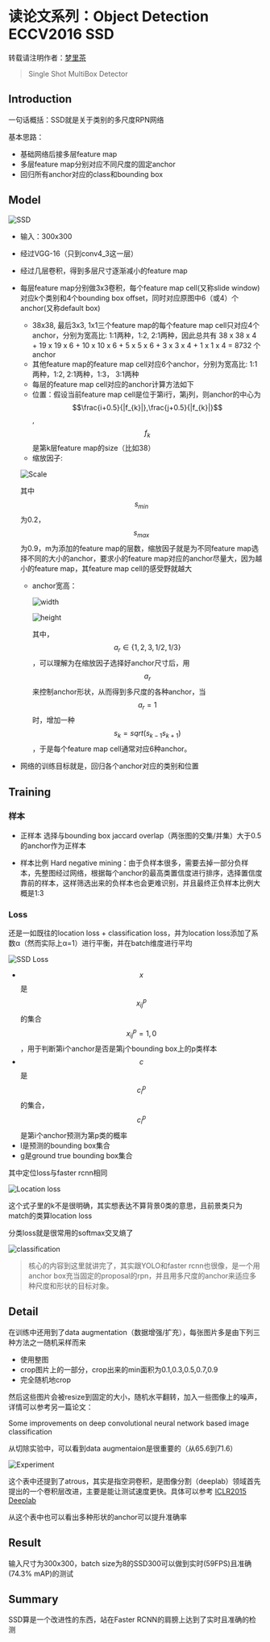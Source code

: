 # 读论文系列：Object Detection ECCV2016 SSD

转载请注明作者：[梦里茶](https://github.com/ahangchen)

> Single Shot MultiBox Detector

## Introduction
一句话概括：SSD就是关于类别的多尺度RPN网络

基本思路：
- 基础网络后接多层feature map
- 多层feature map分别对应不同尺度的固定anchor
- 回归所有anchor对应的class和bounding box


## Model
![SSD](https://upload-images.jianshu.io/upload_images/1828517-89fe5dc4d9d31d24.png?imageMogr2/auto-orient/strip%7CimageView2/2/w/1240)

- 输入：300x300
- 经过VGG-16（只到conv4_3这一层）
- 经过几层卷积，得到多层尺寸逐渐减小的feature map
- 每层feature map分别做3x3卷积，每个feature map cell(又称slide window)对应k个类别和4个bounding box offset，同时对应原图中6（或4）个anchor(又称default box)
  - 38x38, 最后3x3, 1x1三个feature map的每个feature map cell只对应4个anchor，分别为宽高比: 1:1两种，1:2, 2:1两种，因此总共有 38 x 38 x 4 + 19 x 19 x 6 + 10 x 10 x 6 + 5 x 5 x 6 + 3 x 3 x 4 + 1 x 1 x 4 = 8732 个anchor
  - 其他feature map的feature map cell对应6个anchor，分别为宽高比: 1:1两种，1:2, 2:1两种，1:3， 3:1两种
  - 每层的feature map cell对应的anchor计算方法如下
   -  位置：假设当前feature map cell是位于第i行，第j列，则anchor的中心为 $$\frac{i+0.5}{|f_{k}|},\frac{j+0.5}{|f_{k}|}$$, $$f_{k}$$是第k层feature map的size（比如38）
    - 缩放因子:

    ![Scale](https://upload-images.jianshu.io/upload_images/1828517-91ef6530e5dce4b2.png?imageMogr2/auto-orient/strip%7CimageView2/2/w/1240)

    其中$$s_{min}$$为0.2，$$s_{max}$$为0.9，m为添加的feature map的层数，缩放因子就是为不同feature map选择不同的大小的anchor，要求小的feature map对应的anchor尽量大，因为越小的feature map，其feature map cell的感受野就越大
  - anchor宽高：

    ![width](https://upload-images.jianshu.io/upload_images/1828517-ba128e30ed7637e3.png?imageMogr2/auto-orient/strip%7CimageView2/2/w/1240)

    ![height](https://upload-images.jianshu.io/upload_images/1828517-4898e977cc483570.png?imageMogr2/auto-orient/strip%7CimageView2/2/w/1240)

    其中，$$a_{r}∈\{1,2,3,1/2,1/3\}$$，可以理解为在缩放因子选择好anchor尺寸后，用$$a_{r}$$来控制anchor形状，从而得到多尺度的各种anchor，当$$a_{r}=1$$时，增加一种$$ s_{k}=sqrt(s_{k-1}s_{k+1})$$，于是每个feature map cell通常对应6种anchor。


- 网络的训练目标就是，回归各个anchor对应的类别和位置

## Training
### 样本
- 正样本
选择与bounding box jaccard overlap（两张图的交集/并集）大于0.5的anchor作为正样本

- 样本比例
Hard negative mining：由于负样本很多，需要去掉一部分负样本，先整图经过网络，根据每个anchor的最高类置信度进行排序，选择置信度靠前的样本，这样筛选出来的负样本也会更难识别，并且最终正负样本比例大概是1:3

### Loss
还是一如既往的location loss + classification loss，并为location loss添加了系数α（然而实际上α=1）进行平衡，并在batch维度进行平均

![SSD Loss](https://upload-images.jianshu.io/upload_images/1828517-d6d2d65d71a11cb9.png?imageMogr2/auto-orient/strip%7CimageView2/2/w/1240)

- $$x$$是$$x_{ij}^{p}$$的集合$$x_{ij}^{p}={1,0}$$，用于判断第i个anchor是否是第j个bounding box上的p类样本
- $$c$$是$$c_{i}^{p}$$的集合，$$c_{i}^{p}$$是第i个anchor预测为第p类的概率
- l是预测的bounding box集合
- g是ground true bounding box集合

其中定位loss与faster rcnn相同

![Location loss](https://upload-images.jianshu.io/upload_images/1828517-85b5465531c2b9bb.png?imageMogr2/auto-orient/strip%7CimageView2/2/w/1240)

这个式子里的k不是很明确，其实想表达不算背景0类的意思，且前景类只为match的类算location loss

分类loss就是很常用的softmax交叉熵了

![classification](https://upload-images.jianshu.io/upload_images/1828517-5f9a84cd98dce905.png?imageMogr2/auto-orient/strip%7CimageView2/2/w/1240)

> 核心的内容到这里就讲完了，其实跟YOLO和faster rcnn也很像，是一个用anchor box充当固定的proposal的rpn，并且用多尺度的anchor来适应多种尺度和形状的目标对象。

## Detail
在训练中还用到了data augmentation（数据增强/扩充），每张图片多是由下列三种方法之一随机采样而来
- 使用整图
- crop图片上的一部分，crop出来的min面积为0.1,0.3,0.5,0.7,0.9
- 完全随机地crop

然后这些图片会被resize到固定的大小，随机水平翻转，加入一些图像上的噪声，详情可以参考另一篇论文：

Some improvements on deep convolutional neural network based image classification

从切除实验中，可以看到data augmentaion是很重要的（从65.6到71.6）

![Experiment](https://upload-images.jianshu.io/upload_images/1828517-3ddd324e48e37468.png?imageMogr2/auto-orient/strip%7CimageView2/2/w/1240)

这个表中还提到了atrous，其实是指空洞卷积，是图像分割（deeplab）领域首先提出的一个卷积层改进，主要是能让测试速度更快。具体可以参考 [ICLR2015 Deeplab](https://arxiv.org/pdf/1412.7062.pdf)

从这个表中也可以看出多种形状的anchor可以提升准确率

## Result
输入尺寸为300x300，batch size为8的SSD300可以做到实时(59FPS)且准确(74.3% mAP)的测试

## Summary
SSD算是一个改进性的东西，站在Faster RCNN的肩膀上达到了实时且准确的检测
